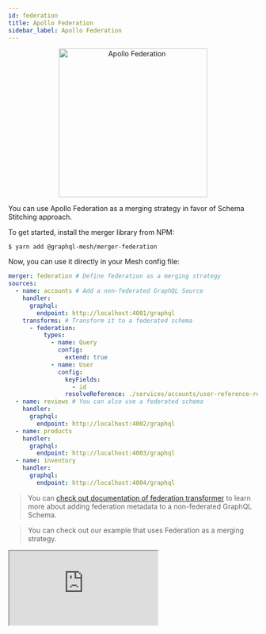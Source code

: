 ```yaml
---
id: federation
title: Apollo Federation
sidebar_label: Apollo Federation
---
```


<p align="center">
  <img src="https://storage.googleapis.com/xebia-blog/1/2019/10/apollo-federation.jpg" width="300" alt="Apollo Federation" />
<br/>
</p>

You can use Apollo Federation as a merging strategy in favor of Schema Stitching approach.

To get started, install the merger library from NPM:

```
$ yarn add @graphql-mesh/merger-federation
```

Now, you can use it directly in your Mesh config file:

```yml
merger: federation # Define federation as a merging strategy
sources:
  - name: accounts # Add a non-federated GraphQL Source
    handler:
      graphql:
        endpoint: http://localhost:4001/graphql
    transforms: # Transform it to a federated schema
      - federation:
          types:
            - name: Query
              config:
                extend: true
            - name: User
              config:
                keyFields:
                  - id
                resolveReference: ./services/accounts/user-reference-resolver
  - name: reviews # You can also use a federated schema
    handler:
      graphql:
        endpoint: http://localhost:4002/graphql
  - name: products
    handler:
      graphql:
        endpoint: http://localhost:4003/graphql
  - name: inventory
    handler:
      graphql:
        endpoint: http://localhost:4004/graphql

```

> You can [check out documentation of federation transformer](/docs/transforms/federation) to learn more about adding federation metadata to a non-federated GraphQL Schema.

> You can check out our example that uses Federation as a merging strategy.

<iframe
     src="https://codesandbox.io/embed/github/Urigo/graphql-mesh/tree/master/examples/federation-example?fontsize=14&hidenavigation=1&theme=dark&module=%2F.meshrc.yml"
     style={{width:"100%", height:"500px", border:"0", borderRadius: "4px", overflow:"hidden"}}
     title="federation-example"
     allow="geolocation; microphone; camera; midi; vr; accelerometer; gyroscope; payment; ambient-light-sensor; encrypted-media; usb"
     sandbox="allow-modals allow-forms allow-popups allow-scripts allow-same-origin" />

